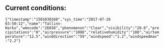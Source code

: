 ## Current conditions: 
 ``` {"timestamp":"1501030160","sys_time":"2017-07-26 03:50:12","name":"Tallinn-Harku","wmocode":"26038","phenomenon":"Clear","visibility":"20.0","precipitations":"0","airpressure":"1008","relativehumidity":"100","airtemperature":"12.5","winddirection":"59","windspeed":"1.2","windspeedmax":"2.2"} ```
